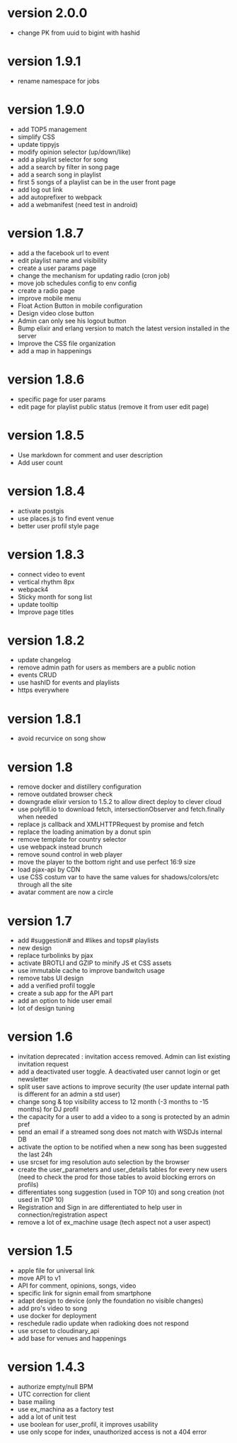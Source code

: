 # version 2.0.0
- change PK from uuid to bigint with hashid
# version 1.9.1
- rename namespace for jobs
# version 1.9.0
- add TOP5 management
- simplify CSS
- update tippyjs
- modify opinion selector (up/down/like)
- add a playlist selector for song
- add a search by filter in song page
- add a search song in playlist
- first 5 songs of a playlist can be in the user front page
- add log out link
- add autoprefixer to webpack
- add a webmanifest (need test in android)
# version 1.8.7
- add a the facebook url to event
- edit playlist name and visibility
- create a user params page
- change the mechanism for updating radio (cron job)
- move job schedules config to env config
- create a radio page
- improve mobile menu
- Float Action Button in mobile configuration
- Design video close button
- Admin can only see his logout button
- Bump elixir and erlang version to match the latest version installed in the server
- Improve the CSS file organization
- add a map in happenings
# version 1.8.6
- specific page for user params
- edit page for playlist public status (remove it from user edit page)
# version 1.8.5
- Use markdown for comment and user description
- Add user count
# version 1.8.4
- activate postgis
- use places.js to find event venue
- better user profil style page
# version 1.8.3
- connect video to event
- vertical rhythm 8px
- webpack4
- Sticky month for song list
- update tooltip
- Improve page titles
# version 1.8.2
- update changelog
- remove admin path for users as members are a public notion
- events CRUD
- use hashID for events and playlists
- https everywhere
# version 1.8.1
- avoid recurvice on song show
# version 1.8
- remove docker and distillery configuration
- remove outdated browser check
- downgrade elixir version to 1.5.2 to allow direct deploy to clever cloud
- use polyfill.io to download fetch, intersectionObserver and fetch.finally when needed
- replace js callback and XMLHTTPRequest by promise and fetch
- replace the loading animation by a donut spin
- remove template for country selector
- use webpack instead brunch
- remove sound control in web player
- move the player to the bottom right and use perfect 16:9 size
- load pjax-api by CDN
- use CSS costum var to have the same values for shadows/colors/etc through all the site
- avatar comment are now a circle
# version 1.7
- add #suggestion# and #likes and tops# playlists
- new design
- replace turbolinks by pjax
- activate BROTLI and GZIP to minify JS et CSS assets
- use immutable cache to improve bandwitch usage
- remove tabs UI design
- add a verified profil toggle
- create a sub app for the API part
- add an option to hide user email
- lot of design tuning
# version 1.6
- invitation deprecated : invitation access removed. Admin can list existing invitation request 
- add a deactivated user toggle. A deactivated user cannot login or get newsletter
- split user save actions to improve security (the user update internal path is different for an admin a std user)
- change song & top visibility access to 12 month (-3 months to -15 months) for DJ profil
- the capacity for a user to add a video to a song is protected by an admin pref
- send an email if a streamed song does not match with WSDJs internal DB
- activate the option to be notified when a new song has been suggested the last 24h
- use srcset for img resolution auto selection by the browser
- create the user_parameters and user_details tables for every new users (need to check the prod for those tables to avoid blocking errors on profils)
- differentiates song suggestion (used in TOP 10) and song creation (not used in TOP 10) 
- Registration and Sign in are differentiated to help user in connection/registration aspect
- remove a lot of ex_machine usage (tech aspect not a user aspect)
# version 1.5
- apple file for universal link
- move API to v1 
- API for comment, opinions, songs, video
- specific link for signin email from smartphone
- adapt design to device (only the foundation no visible changes)
- add pro's video to song
- use docker for deployment
- reschedule radio update when radioking does not respond
- use srcset to cloudinary_api
- add base for venues and happenings
# version 1.4.3
- authorize empty/null BPM
- UTC correction for client
- base mailing
- use ex_machina as a factory test
- add a lot of unit test
- use boolean for user_profil, it improves usability
- use only scope for index, unauthorized access is not a 404 error


